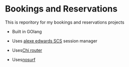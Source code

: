 # Bookings and Reservations
This is reporitory for my bookings and reservations projects
- Built in GOlang

- Uses [alexe edwards SCS](https://github.com/alexedwards/scs/v2) session manager
- Uses[Chi router](https://github.com/go-chi/chi)
- Uses[nosurf](https://github.com/justinas/nosurf) 